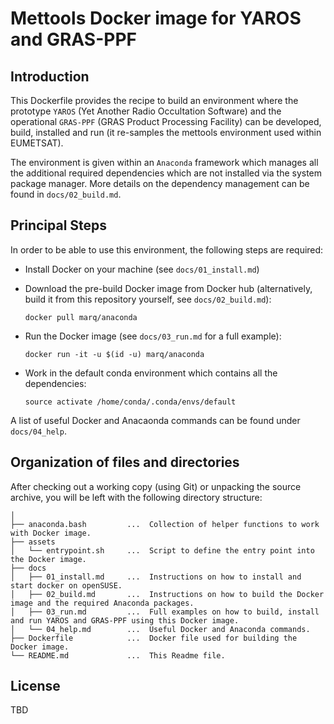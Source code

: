 Mettools Docker image for YAROS and GRAS-PPF
============================================


Introduction
------------

This Dockerfile provides the recipe to build an environment where the prototype
`YAROS` (Yet Another Radio Occultation Software) and the operational `GRAS-PPF`
(GRAS Product Processing Facility) can be developed, build, installed and run
(it re-samples the mettools environment used within EUMETSAT).

The environment is given within an `Anaconda` framework which manages all the
additional required dependencies which are not installed via the system package
manager. More details on the dependency management can be found in `docs/02_build.md`.


Principal Steps
---------------

In order to be able to use this environment, the following steps are required:

 - Install Docker on your machine (see `docs/01_install.md`)

 - Download the pre-build Docker image from Docker hub (alternatively,
   build it from this repository yourself, see `docs/02_build.md`):
   ~~~~
   docker pull marq/anaconda
   ~~~~

 - Run the Docker image (see `docs/03_run.md` for a full example):
   ~~~~
   docker run -it -u $(id -u) marq/anaconda
   ~~~~

 - Work in the default conda environment which contains all the dependencies:
   ~~~~
   source activate /home/conda/.conda/envs/default
   ~~~~

A list of useful Docker and Anacaonda commands can be found under `docs/04_help`.


Organization of files and directories
-------------------------------------

After checking out a working copy (using Git) or unpacking the source archive,
you will be left with the following directory structure:

    │
    ├── anaconda.bash         ...  Collection of helper functions to work with Docker image.
    ├── assets
    │   └── entrypoint.sh     ...  Script to define the entry point into the Docker image.
    ├── docs
    │   ├── 01_install.md     ...  Instructions on how to install and start docker on openSUSE.
    │   ├── 02_build.md       ...  Instructions on how to build the Docker image and the required Anaconda packages.
    │   ├── 03_run.md         ...  Full examples on how to build, install and run YAROS and GRAS-PPF using this Docker image.
    │   └── 04_help.md        ...  Useful Docker and Anaconda commands.
    ├── Dockerfile            ...  Docker file used for building the Docker image.
    └── README.md             ...  This Readme file.

License
-------

TBD


